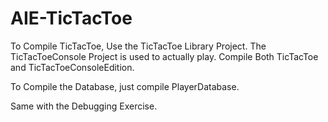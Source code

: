 # AIE-TicTacToe
 
 To Compile TicTacToe, Use the TicTacToe Library Project.
 The TicTacToeConsole Project is used to actually play.
 Compile Both TicTacToe and TicTacToeConsoleEdition.
 
 To Compile the Database, just compile PlayerDatabase.
 
 Same with the Debugging Exercise.
